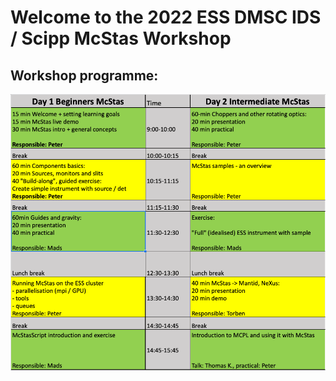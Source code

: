 # Welcome to the 2022 ESS DMSC IDS / Scipp McStas Workshop

## Workshop programme:
[![Workshop programme](pics/programme.png)](https://docs.google.com/spreadsheets/d/1RMFaRqcZqTjQbEYwzrxLUHSRA8gp7LkbhQMr1bG3izs/edit?usp=sharing)

